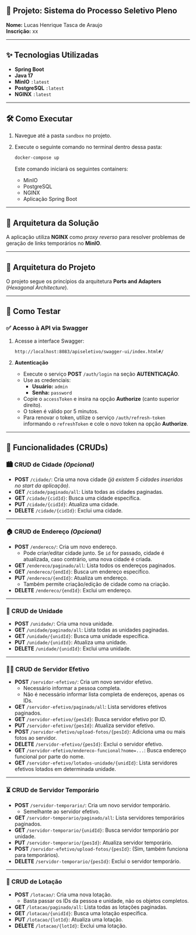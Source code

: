 ## 🧩 Projeto: Sistema do Processo Seletivo Pleno

**Nome:** Lucas Henrique Tasca de Araujo  
**Inscrição:** xx

---

## ✨ Tecnologias Utilizadas

- **Spring Boot**
- **Java 17**
- **MinIO** `:latest`
- **PostgreSQL** `:latest`
- **NGINX** `:latest`

---

## 🛠️ Como Executar

1. Navegue até a pasta `sandbox` no projeto.
2. Execute o seguinte comando no terminal dentro dessa pasta:

   ```bash
   docker-compose up
   ```

   Este comando iniciará os seguintes containers:
   - MinIO
   - PostgreSQL
   - NGINX
   - Aplicação Spring Boot

---

## 🧱 Arquitetura da Solução

A aplicação utiliza **NGINX** como *proxy reverso* para resolver problemas de geração de links temporários no **MinIO**.

---

## 🧩 Arquitetura do Projeto

O projeto segue os princípios da arquitetura **Ports and Adapters** (*Hexagonal Architecture*).

---

## 🧪 Como Testar

### ✅ Acesso à API via Swagger

1. Acesse a interface Swagger:

   ```shell
   http://localhost:8083/apiseletivo/swagger-ui/index.html#/
   ```

2. **Autenticação**
   - Execute o serviço **POST** `/auth/login` na seção **AUTENTICAÇÃO**.
   - Use as credenciais:
     - **Usuário:** `admin`
     - **Senha:** `password`
   - Copie o `accessToken` e insira na opção **Authorize** (canto superior direito).
   - O token é válido por 5 minutos.
   - Para renovar o token, utilize o serviço `/auth/refresh-token` informando o `refreshToken` e cole o novo token na opção **Authorize**.

---

## 🔄 Funcionalidades (CRUDs)

### 🏙️ CRUD de Cidade *(Opcional)*

- **POST** `/cidade/`: Cria uma nova cidade *(já existem 5 cidades inseridas no start da aplicação)*.
- **GET** `/cidade/paginado/all`: Lista todas as cidades paginadas.
- **GET** `/cidade/{cidId}`: Busca uma cidade específica.
- **PUT** `/cidade/{cidId}`: Atualiza uma cidade.
- **DELETE** `/cidade/{cidId}`: Exclui uma cidade.

---

### 🏠 CRUD de Endereço *(Opcional)*

- **POST** `/endereco/`: Cria um novo endereço.
  - Pode criar/editar cidade junto. Se `id` for passado, cidade é atualizada, caso contrário, uma nova cidade é criada.
- **GET** `/endereco/paginado/all`: Lista todos os endereços paginados.
- **GET** `/endereco/{endId}`: Busca um endereço específico.
- **PUT** `/endereco/{endId}`: Atualiza um endereço.
  - Também permite criação/edição de cidade como na criação.
- **DELETE** `/endereco/{endId}`: Exclui um endereço.

---

### 🏢 CRUD de Unidade

- **POST** `/unidade/`: Cria uma nova unidade.
- **GET** `/unidade/paginado/all`: Lista todas as unidades paginadas.
- **GET** `/unidade/{unidId}`: Busca uma unidade específica.
- **PUT** `/unidade/{unidId}`: Atualiza uma unidade.
- **DELETE** `/unidade/{unidId}`: Exclui uma unidade.

---

### 👨‍💼 CRUD de Servidor Efetivo

- **POST** `/servidor-efetivo/`: Cria um novo servidor efetivo.
  - Necessário informar a pessoa completa.
  - Não é necessário informar lista completa de endereços, apenas os IDs.
- **GET** `/servidor-efetivo/paginado/all`: Lista servidores efetivos paginados.
- **GET** `/servidor-efetivo/{pesId}`: Busca servidor efetivo por ID.
- **PUT** `/servidor-efetivo/{pesId}`: Atualiza servidor efetivo.
- **POST** `/servidor-efetivo/upload-fotos/{pesId}`: Adiciona uma ou mais fotos ao servidor.
- **DELETE** `/servidor-efetivo/{pesId}`: Exclui o servidor efetivo.
- **GET** `/servidor-efetivo/endereco-funcional?nome=...`: Busca endereço funcional por parte do nome.
- **GET** `/servidor-efetivo/lotados-unidade/{unidId}`: Lista servidores efetivos lotados em determinada unidade.

---

### ⏳ CRUD de Servidor Temporário

- **POST** `/servidor-temporario/`: Cria um novo servidor temporário.
  - Semelhante ao servidor efetivo.
- **GET** `/servidor-temporario/paginado/all`: Lista servidores temporários paginados.
- **GET** `/servidor-temporario/{unidId}`: Busca servidor temporário por unidade.
- **PUT** `/servidor-temporario/{pesId}`: Atualiza servidor temporário.
- **POST** `/servidor-efetivo/upload-fotos/{pesId}`: (Sim, também funciona para temporários).
- **DELETE** `/servidor-temporario/{pesId}`: Exclui o servidor temporário.

---

### 🧷 CRUD de Lotação

- **POST** `/lotacao/`: Cria uma nova lotação.
  - Basta passar os IDs da pessoa e unidade, não os objetos completos.
- **GET** `/lotacao/paginado/all`: Lista todas as lotações paginadas.
- **GET** `/lotacao/{unidId}`: Busca uma lotação específica.
- **PUT** `/lotacao/{lotId}`: Atualiza uma lotação.
- **DELETE** `/lotacao/{lotId}`: Exclui uma lotação.
